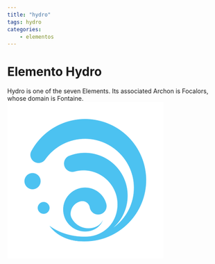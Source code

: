 ```yaml
---
title: "hydro"
tags: hydro
categories: 
    - elementos
---
```

# Elemento Hydro
Hydro is one of the seven Elements. Its associated Archon is Focalors, whose domain is Fontaine.
![hydro](../assets/img/Hydro.png)
